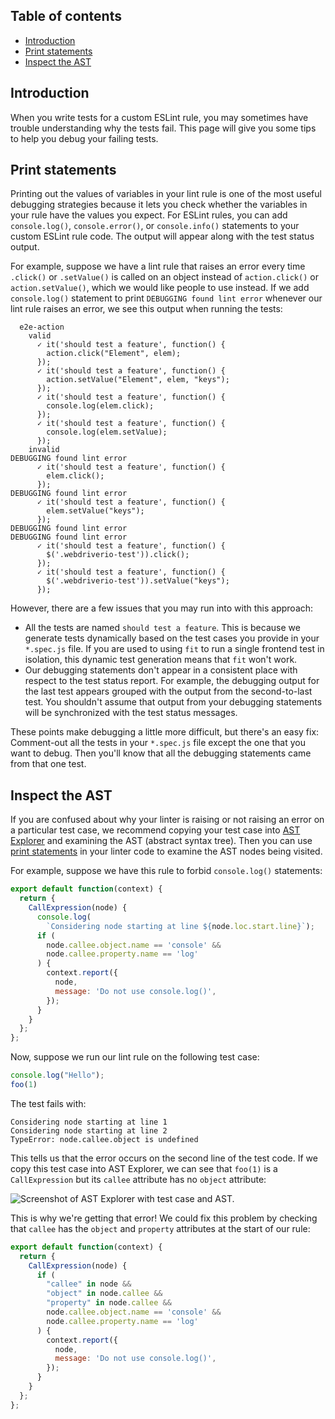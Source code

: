 ## Table of contents

* [Introduction](#introduction)
* [Print statements](#print-statements)
* [Inspect the AST](#inspect-the-ast)

## Introduction

When you write tests for a custom ESLint rule, you may sometimes have trouble understanding why the tests fail. This page will give you some tips to help you debug your failing tests.

## Print statements

Printing out the values of variables in your lint rule is one of the most useful debugging strategies because it lets you check whether the variables in your rule have the values you expect. For ESLint rules, you can add `console.log()`, `console.error()`, or `console.info()` statements to your custom ESLint rule code. The output will appear along with the test status output.

For example, suppose we have a lint rule that raises an error every time `.click()` or `.setValue()` is called on an object instead of `action.click()` or `action.setValue()`, which we would like people to use instead. If we add `console.log()` statement to print `DEBUGGING found lint error` whenever our lint rule raises an error, we see this output when running the tests:

```text
  e2e-action
    valid
      ✓ it('should test a feature', function() {
        action.click("Element", elem);
      });
      ✓ it('should test a feature', function() {
        action.setValue("Element", elem, "keys");
      });
      ✓ it('should test a feature', function() {
        console.log(elem.click);
      });
      ✓ it('should test a feature', function() {
        console.log(elem.setValue);
      });
    invalid
DEBUGGING found lint error
      ✓ it('should test a feature', function() {
        elem.click();
      });
DEBUGGING found lint error
      ✓ it('should test a feature', function() {
        elem.setValue("keys");
      });
DEBUGGING found lint error
DEBUGGING found lint error
      ✓ it('should test a feature', function() {
        $('.webdriverio-test')).click();
      });
      ✓ it('should test a feature', function() {
        $('.webdriverio-test')).setValue("keys");
      });
```

However, there are a few issues that you may run into with this approach:

* All the tests are named `should test a feature`. This is because we generate tests dynamically based on the test cases you provide in your `*.spec.js` file. If you are used to using `fit` to run a single frontend test in isolation, this dynamic test generation means that `fit` won't work.
* Our debugging statements don't appear in a consistent place with respect to the test status report. For example, the debugging output for the last test appears grouped with the output from the second-to-last test. You shouldn't assume that output from your debugging statements will be synchronized with the test status messages.

These points make debugging a little more difficult, but there's an easy fix: Comment-out all the tests in your `*.spec.js` file except the one that you want to debug. Then you'll know that all the debugging statements came from that one test.

## Inspect the AST

If you are confused about why your linter is raising or not raising an error on a particular test case, we recommend copying your test case into [AST Explorer](https://astexplorer.net) and examining the AST (abstract syntax tree). Then you can use [print statements](#print-statements) in your linter code to examine the AST nodes being visited.

For example, suppose we have this rule to forbid `console.log()` statements:

```js
export default function(context) {
  return {
    CallExpression(node) {
      console.log(
        `Considering node starting at line ${node.loc.start.line}`);
      if (
        node.callee.object.name == 'console' &&
        node.callee.property.name == 'log'
      ) {
        context.report({
          node,
          message: 'Do not use console.log()',
        });
      }
    }
  };
};
```

Now, suppose we run our lint rule on the following test case:

```js
console.log("Hello");
foo(1)
```

The test fails with:

```text
Considering node starting at line 1
Considering node starting at line 2
TypeError: node.callee.object is undefined
```

This tells us that the error occurs on the second line of the test code. If we copy this test case into AST Explorer, we can see that `foo(1)` is a `CallExpression` but its `callee` attribute has no `object` attribute:

![Screenshot of AST Explorer with test case and AST.](images/debugCustomESLintChecks.png)

This is why we're getting that error! We could fix this problem by checking that `callee` has the `object` and `property` attributes at the start of our rule:

```js
export default function(context) {
  return {
    CallExpression(node) {
      if (
        "callee" in node &&
        "object" in node.callee &&
        "property" in node.callee &&
        node.callee.object.name == 'console' &&
        node.callee.property.name == 'log'
      ) {
        context.report({
          node,
          message: 'Do not use console.log()',
        });
      }
    }
  };
};
```
